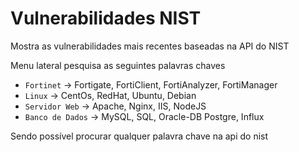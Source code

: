 # Vulnerabilidades NIST

Mostra as vulnerabilidades mais recentes baseadas na API do NIST

Menu lateral pesquisa as seguintes palavras chaves

- ```Fortinet``` -> Fortigate, FortiClient, FortiAnalyzer, FortiManager 
- ```Linux``` -> CentOs, RedHat, Ubuntu, Debian
- ```Servidor Web``` -> Apache, Nginx, IIS, NodeJS
- ```Banco de Dados``` -> MySQL, SQL, Oracle-DB Postgre, Influx

Sendo possível procurar qualquer palavra chave na api do nist
